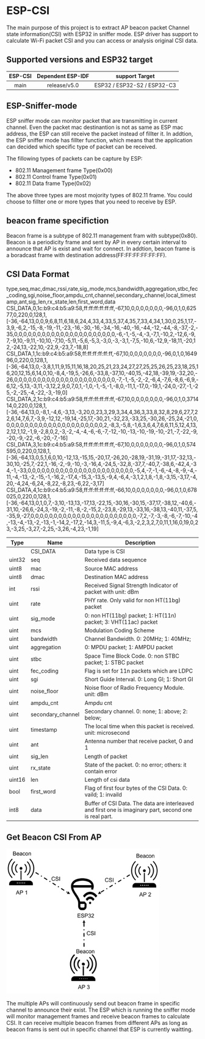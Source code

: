 # ESP-CSI

The main purpose of this project is to extract AP beacon packet Channel state information(CSI) with ESP32 in sniffer mode. ESP driver has support to calculate Wi-Fi packet CSI and you can access or analysis original CSI data.

## Supported versions and ESP32 target

| ESP-CSI | Dependent ESP-IDF |        support Target       |
| :-----: | :---------------: | :-------------------------: |
|  main   |   release/v5.0    | ESP32 / ESP32-S2 / ESP32-C3 |

## ESP-Sniffer-mode
ESP sniffer mode can monitor packet that are transmitting in current channel. Even the packet mac destinantion is not as same as ESP mac address, the ESP can still receive the packet instead of fillter it. In addtion, the ESP sniffer mode has fillter function, which means that the application can decided which specific type of packet can be received.

The fillowing types of packets can be capture by ESP:
  - 802.11 Management frame Type(0x00)
  - 802.11 Control frame Type(0x01)
  - 802.11 Data frame Type(0x02)

The above three types are most mojority types of 802.11 frame. You could choose to fillter one or more types that you need to receive by ESP.

## beacon frame specifiction
Beacon frame is a subtype of 802.11 management fram with subtype(0x80). Beacon is a periodicity frame and sent by AP in every certain interval to announce that AP is exist and wait for connect. In addtion, beacon frame is a boradcast frame with destination address(FF:FF:FF:FF:FF:FF).

## CSI Data Format
type,seq,mac,dmac,rssi,rate,sig_mode,mcs,bandwidth,aggregation,stbc,fec_coding,sgi,noise_floor,ampdu_cnt,channel,secondary_channel,local_timestamp,ant,sig_len,rx_state,len,first_word,data
CSI_DATA,0,1c:b9:c4:b5:a9:58,ff:ff:ff:ff:ff:ff,-67,10,0,0,0,0,0,0,0,-96,0,1,0,62577,0,220,0,128,1, [-36,-64,13,0,0,9,6,8,11,6,18,6,24,4,33,4,33,5,37,4,35,7,33,4,34,1,30,0,25,1,17,-3,9,-6,2,-15,-8,-19,-11,-23,-16,-30,-16,-34,-16,-40,-16,-44,-12,-44,-8,-37,-2,-35,0,0,0,0,0,0,0,0,0,0,0,0,0,0,0,0,0,0,0,0,0,0,-6,-1,-5,-4,-3,-7,1,-10,2,-12,6,-9,7,-9,10,-9,11,-10,10,-7,10,-5,11,-5,6,-5,3,-3,0,-3,-3,1,-7,5,-10,6,-12,9,-18,11,-20,12,-24,13,-22,10,-22,9,-23,7,-18,8]
CSI_DATA,1,1c:b9:c4:b5:a9:58,ff:ff:ff:ff:ff:ff,-67,10,0,0,0,0,0,0,0,-96,0,1,0,164996,0,220,0,128,1, [-36,-64,13,0,-3,8,1,11,9,15,11,16,18,20,25,21,23,24,27,27,25,25,26,25,23,18,25,16,20,12,15,6,14,0,10,-8,4,-19,5,-26,6,-33,8,-37,10,-40,15,-42,18,-39,19,-32,20,-26,0,0,0,0,0,0,0,0,0,0,0,0,0,0,0,0,0,0,0,0,0,0,-7,-1,-5,-2,-2,-6,4,-7,6,-8,6,-6,9,-6,12,-5,13,-3,11,-3,12,2,9,0,7,0,1,-1,0,-1,-5,-1,-8,0,-11,1,-17,0,-19,1,-24,0,-27,-1,-25,-2,-25,-4,-22,-3,-19,0]
CSI_DATA,2,1c:b9:c4:b5:a9:58,ff:ff:ff:ff:ff:ff,-67,10,0,0,0,0,0,0,0,-96,0,1,0,371414,0,220,0,128,1, [-36,-64,13,0,-8,1,-4,6,-3,13,-3,20,0,23,3,29,3,34,4,36,3,33,8,32,8,29,6,27,7,22,6,14,7,6,7,-3,9,-12,12,-19,14,-25,17,-30,21,-32,23,-33,25,-30,26,-25,24,-21,0,0,0,0,0,0,0,0,0,0,0,0,0,0,0,0,0,0,0,0,0,0,2,-8,3,-5,8,-1,6,3,6,4,7,6,6,11,5,12,4,13,2,12,1,12,-1,9,-2,8,0,2,-3,-2,-4,-4,-6,-6,-7,-12,-10,-13,-10,-19,-10,-21,-7,-22,-9,-20,-9,-22,-6,-20,-7,-16]
CSI_DATA,3,1c:b9:c4:b5:a9:58,ff:ff:ff:ff:ff:ff,-67,10,0,0,0,0,0,0,0,-96,0,1,0,574595,0,220,0,128,1, [-36,-64,13,0,5,1,6,0,10,-12,13,-15,15,-20,17,-26,20,-28,19,-31,19,-31,17,-32,13,-30,10,-25,7,-22,1,-16,-2,-9,-10,-3,-16,4,-24,5,-32,8,-37,7,-40,7,-38,6,-42,4,-34,-1,-33,0,0,0,0,0,0,0,0,0,0,0,0,0,0,0,0,0,0,0,0,0,0,0,-5,4,-7,-1,-6,-4,-8,-9,-4,-11,-4,-13,-2,-15,-1,-16,2,-17,4,-15,3,-13,5,-9,4,-6,4,-3,1,2,1,8,-1,8,-3,15,-3,17,-4,20,-4,24,-6,24,-8,22,-8,23,-6,22,-3,17]
CSI_DATA,4,1c:b9:c4:b5:a9:58,ff:ff:ff:ff:ff:ff,-66,10,0,0,0,0,0,0,0,-96,0,1,0,678025,0,220,0,128,1, [-36,-64,13,0,1,0,7,-3,10,-13,13,-17,13,-22,15,-30,16,-30,15,-37,17,-38,12,-40,6,-31,10,-26,6,-24,3,-19,-2,-11,-8,-2,-15,2,-23,8,-29,13,-33,16,-38,13,-40,11,-37,5,-35,9,-27,0,0,0,0,0,0,0,0,0,0,0,0,0,0,0,0,0,0,0,0,0,0,0,-7,2,-7,-3,-8,-6,-7,-10,-4,-13,-4,-13,-2,-13,-1,-14,2,-17,2,-14,3,-11,5,-9,4,-6,3,-2,2,3,2,7,0,11,1,16,0,19,0,23,-3,25,-3,27,-2,25,-3,26,-4,23,-1,19]

|  Type    | Name               | Description
|  --------| ----               | ------------
|          | CSI_DATA           | Data type is CSI
|  uint32  | seq                | Received data sequence
|  uint8   | mac                | Source MAC address
|  uint8   | dmac               | Destination MAC address
|  int     | rssi               | Received Signal Strength Indicator of packet with unit: dBm
|  uint    | rate               | PHY rate. Only valid for non HT(11bg) packet
|  uint    | sig_mode           | 0: non HT(11bg) packet; 1: HT(11n) packet; 3: VHT(11ac) packet
|  uint    | mcs                | Modulation Coding Scheme
|  uint    | bandwidth          | Channel Bandwidth. 0: 20MHz; 1: 40MHz;
|  uint    | aggregation        | 0: MPDU packet; 1: AMPDU packet
|  uint    | stbc               | Space Time Block Code. 0: non STBC packet; 1: STBC packet
|  uint    | fec_coding         | Flag is set for 11n packets which are LDPC
|  uint    | sgi                | Short Guide Interval. 0: Long GI; 1: Short GI
|  uint    | noise_floor        | Noise floor of Radio Frequency Module. unit: dBm
|  uint    | ampdu_cnt          | Ampdu cnt
|  uint    | secondary_channel  | Secondary channel. 0: none; 1: above; 2: below;
|  uint    | timestamp          | The local time when this packet is received. unit: microsecond
|  uint    | ant                | Antenna number that receive packet, 0 and 1
|  uint    | sig_len            | Length of packet
|  uint    | rx_state           | State of the packet. 0: no error; others: it contain error
|  uint16  | len                | Length of csi data
|  bool    | first_word         | Flag of first four bytes of the CSI Data. 0: vaild; 1: invaild
|  int8    | data               | Buffer of CSI Data. The data are interleaved and first one is imaginary part, second one is real part.

## Get Beacon CSI From AP

<img src="img/get_ap_CSI.png" width="400">

The multiple APs will continuously send out beacon frame in specific channel to announce their exist. The ESP which is running the sniffer mode will monitor management frames and receive beacon frames to calculate CSI. It can receive multiple beacon frames from different APs as long as beacon frams is sent out in specific channel that ESP is currently waitting. 